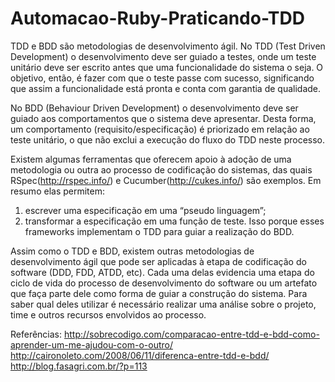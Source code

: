 # Automacao-Ruby-Praticando-TDD

TDD e BDD são metodologias de desenvolvimento ágil. No TDD (Test Driven Development) o desenvolvimento deve ser guiado a testes, onde um teste unitário deve ser escrito antes que uma funcionalidade do sistema o seja. O objetivo, então, é fazer com que o teste passe com sucesso, significando que assim a funcionalidade está pronta e conta com garantia de qualidade.

No BDD (Behaviour Driven Development) o desenvolvimento deve ser guiado aos comportamentos que o sistema deve apresentar. Desta forma, um comportamento (requisito/especificação) é priorizado em relação ao teste unitário, o que não exclui a execução do fluxo do TDD neste processo.

Existem algumas ferramentas que oferecem apoio à adoção de uma metodologia ou outra ao processo de codificação do sistemas, das quais RSpec(http://rspec.info/)  e Cucumber(http://cukes.info/) são exemplos.
Em resumo elas permitem:
1) escrever uma especificação em uma “pseudo linguagem”; 
2) transformar a especificação em uma função de teste. 
Isso porque esses frameworks implementam o TDD para guiar a realização do BDD.

Assim como o TDD e BDD, existem outras metodologias de desenvolvimento ágil que pode ser aplicadas à etapa de codificação do software (DDD, FDD, ATDD, etc). Cada uma delas evidencia uma etapa do ciclo de vida do processo de desenvolvimento do software ou um artefato que faça parte dele como forma de guiar a construção do sistema. Para saber qual deles utilizar é necessário realizar uma análise sobre o projeto, time e outros recursos envolvidos ao processo.



Referências:
http://sobrecodigo.com/comparacao-entre-tdd-e-bdd-como-aprender-um-me-ajudou-com-o-outro/
http://caironoleto.com/2008/06/11/diferenca-entre-tdd-e-bdd/
http://blog.fasagri.com.br/?p=113
